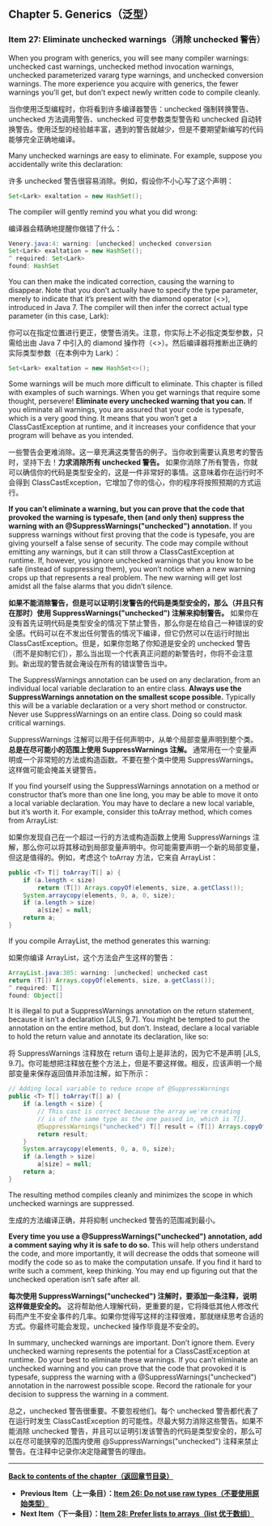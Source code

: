 ## Chapter 5. Generics（泛型）

### Item 27: Eliminate unchecked warnings（消除 unchecked 警告）

When you program with generics, you will see many compiler warnings: unchecked cast warnings, unchecked method invocation warnings, unchecked parameterized vararg type warnings, and unchecked conversion warnings. The more experience you acquire with generics, the fewer warnings you’ll get, but don’t expect newly written code to compile cleanly.

当你使用泛型编程时，你将看到许多编译器警告：unchecked 强制转换警告、unchecked 方法调用警告、unchecked 可变参数类型警告和 unchecked 自动转换警告。使用泛型的经验越丰富，遇到的警告就越少，但是不要期望新编写的代码能够完全正确地编译。

Many unchecked warnings are easy to eliminate. For example, suppose you accidentally write this declaration:

许多 unchecked 警告很容易消除。例如，假设你不小心写了这个声明：

```java
Set<Lark> exaltation = new HashSet();
```

The compiler will gently remind you what you did wrong:

编译器会精确地提醒你做错了什么：

```java
Venery.java:4: warning: [unchecked] unchecked conversion
Set<Lark> exaltation = new HashSet();
^ required: Set<Lark>
found: HashSet
```

You can then make the indicated correction, causing the warning to disappear. Note that you don’t actually have to specify the type parameter, merely to indicate that it’s present with the diamond operator (<>), introduced in Java 7. The compiler will then infer the correct actual type parameter (in this case, Lark):

你可以在指定位置进行更正，使警告消失。注意，你实际上不必指定类型参数，只需给出由 Java 7 中引入的 diamond 操作符（<>）。然后编译器将推断出正确的实际类型参数（在本例中为 Lark）：

```java
Set<Lark> exaltation = new HashSet<>();
```

Some warnings will be much more difficult to eliminate. This chapter is filled with examples of such warnings. When you get warnings that require some thought, persevere! **Eliminate every unchecked warning that you can.** If you eliminate all warnings, you are assured that your code is typesafe, which is a very good thing. It means that you won’t get a ClassCastException at runtime, and it increases your confidence that your program will behave as you intended.

一些警告会更难消除。这一章充满这类警告的例子。当你收到需要认真思考的警告时，坚持下去！**力求消除所有 unchecked 警告。** 如果你消除了所有警告，你就可以确信你的代码是类型安全的，这是一件非常好的事情。这意味着你在运行时不会得到 ClassCastException，它增加了你的信心，你的程序将按照预期的方式运行。

**If you can’t eliminate a warning, but you can prove that the code that provoked the warning is typesafe, then (and only then) suppress the warning with an @SuppressWarnings("unchecked") annotation.** If you suppress warnings without first proving that the code is typesafe, you are giving yourself a false sense of security. The code may compile without emitting any warnings, but it can still throw a ClassCastException at runtime. If, however, you ignore unchecked warnings that you know to be safe (instead of suppressing them), you won’t notice when a new warning crops up that represents a real problem. The new warning will get lost amidst all the false alarms that you didn’t silence.

**如果不能消除警告，但是可以证明引发警告的代码是类型安全的，那么（并且只有在那时）使用 SuppressWarnings("unchecked") 注解来抑制警告。** 如果你在没有首先证明代码是类型安全的情况下禁止警告，那么你是在给自己一种错误的安全感。代码可以在不发出任何警告的情况下编译，但它仍然可以在运行时抛出 ClassCastException。但是，如果你忽略了你知道是安全的 unchecked 警告（而不是抑制它们），那么当出现一个代表真正问题的新警告时，你将不会注意到。新出现的警告就会淹设在所有的错误警告当中。

The SuppressWarnings annotation can be used on any declaration, from an individual local variable declaration to an entire class. **Always use the SuppressWarnings annotation on the smallest scope possible.** Typically this will be a variable declaration or a very short method or constructor. Never use SuppressWarnings on an entire class. Doing so could mask critical warnings.

SuppressWarnings 注解可以用于任何声明中，从单个局部变量声明到整个类。**总是在尽可能小的范围上使用 SuppressWarnings 注解。** 通常用在一个变量声明或一个非常短的方法或构造函数。不要在整个类中使用 SuppressWarnings。这样做可能会掩盖关键警告。

If you find yourself using the SuppressWarnings annotation on a method or constructor that’s more than one line long, you may be able to move it onto a local variable declaration. You may have to declare a new local variable, but it’s worth it. For example, consider this toArray method, which comes from ArrayList:

如果你发现自己在一个超过一行的方法或构造函数上使用 SuppressWarnings 注解，那么你可以将其移动到局部变量声明中。你可能需要声明一个新的局部变量，但这是值得的。例如，考虑这个 toArray 方法，它来自 ArrayList：

```java
public <T> T[] toArray(T[] a) {
    if (a.length < size)
        return (T[]) Arrays.copyOf(elements, size, a.getClass());
    System.arraycopy(elements, 0, a, 0, size);
    if (a.length > size)
        a[size] = null;
    return a;
}
```

If you compile ArrayList, the method generates this warning:

如果你编译 ArrayList，这个方法会产生这样的警告：

```java
ArrayList.java:305: warning: [unchecked] unchecked cast
return (T[]) Arrays.copyOf(elements, size, a.getClass());
^ required: T[]
found: Object[]
```

It is illegal to put a SuppressWarnings annotation on the return statement, because it isn’t a declaration [JLS, 9.7]. You might be tempted to put the annotation on the entire method, but don’t. Instead, declare a local variable to hold the return value and annotate its declaration, like so:

将 SuppressWarnings 注释放在 return 语句上是非法的，因为它不是声明 [JLS, 9.7]。你可能想把注释放在整个方法上，但是不要这样做。相反，应该声明一个局部变量来保存返回值并添加注解，如下所示：

```java
// Adding local variable to reduce scope of @SuppressWarnings
public <T> T[] toArray(T[] a) {
    if (a.length < size) {
        // This cast is correct because the array we're creating
        // is of the same type as the one passed in, which is T[].
        @SuppressWarnings("unchecked") T[] result = (T[]) Arrays.copyOf(elements, size, a.getClass());
        return result;
    }
    System.arraycopy(elements, 0, a, 0, size);
    if (a.length > size)
        a[size] = null;
    return a;
}
```

The resulting method compiles cleanly and minimizes the scope in which unchecked warnings are suppressed.

生成的方法编译正确，并将抑制 unchecked 警告的范围减到最小。

**Every time you use a @SuppressWarnings("unchecked") annotation, add a comment saying why it is safe to do so.** This will help others understand the code, and more importantly, it will decrease the odds that someone will modify the code so as to make the computation unsafe. If you find it hard to write such a comment, keep thinking. You may end up figuring out that the unchecked operation isn’t safe after all.

**每次使用 SuppressWarnings("unchecked") 注解时，要添加一条注释，说明这样做是安全的。** 这将帮助他人理解代码，更重要的是，它将降低其他人修改代码而产生不安全事件的几率。如果你觉得写这样的注释很难，那就继续思考合适的方式。你最终可能会发现，unchecked 操作毕竟是不安全的。

In summary, unchecked warnings are important. Don’t ignore them. Every unchecked warning represents the potential for a ClassCastException at runtime. Do your best to eliminate these warnings. If you can’t eliminate an unchecked warning and you can prove that the code that provoked it is typesafe, suppress the warning with a @SuppressWarnings("unchecked") annotation in the narrowest possible scope. Record the rationale for your decision to suppress the warning in a comment.

总之，unchecked 警告很重要。不要忽视他们。每个 unchecked 警告都代表了在运行时发生 ClassCastException 的可能性。尽最大努力消除这些警告。如果不能消除 unchecked 警告，并且可以证明引发该警告的代码是类型安全的，那么可以在尽可能狭窄的范围内使用 @SuppressWarnings("unchecked") 注释来禁止警告。在注释中记录你决定隐藏警告的理由。

---
**[Back to contents of the chapter（返回章节目录）](/Chapter-5/Chapter-5-Introduction.md)**
- **Previous Item（上一条目）：[Item 26: Do not use raw types（不要使用原始类型）](/Chapter-5/Chapter-5-Item-26-Do-not-use-raw-types.md)**
- **Next Item（下一条目）：[Item 28: Prefer lists to arrays（list 优于数组）](/Chapter-5/Chapter-5-Item-28-Prefer-lists-to-arrays.md)**
